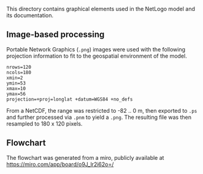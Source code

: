 <!--
SPDX-FileContributor: Carsten Lemmen <carsten.lemmen@hereon.de>
SPDX-FileCopyrightText: 2022-2024 Helmholtz-Zentrum hereon GmbH

SPDX-License-Identifier: CC0-1.0
-->

This directory contains graphical elements used in the NetLogo model and its documentation.

## Image-based processing

Portable Network Graphics (`.png`) images were used with the following projection information to fit to the
geospatial environment of the model.

```
nrows=120
ncols=180
xmin=2
ymin=53
xmax=10
ymax=56
projection=+proj=longlat +datum=WGS84 +no_defs
```

From a NetCDF, the range was restricted to -82 .. 0 m, then exported to `.ps` and further processed via `.pnm` to yield a `.png`. The resulting file was then resampled to 180 x 120 pixels.

## Flowchart

The flowchart was generated from a miro, publicly available at https://miro.com/app/board/o9J_lr2i62o=/
